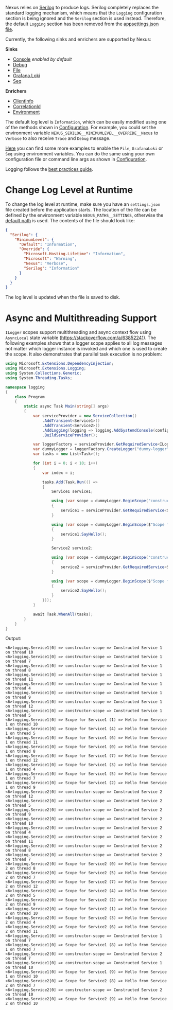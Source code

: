 Nexus relies on [Serilog](https://serilog.net/) to produce logs. Serilog completely replaces the standard logging mechanism, which means that the `Logging` configuration section is being ignored and the `Serilog` section is used instead. Therefore, the default `Logging` section has been removed from the [appsettings.json file](https://github.com/Nexusforge/Nexus/blob/master/src/Nexus/appsettings.json).

Currently, the following sinks and enrichers are supported by Nexus:

**Sinks**
- [Console](https://github.com/serilog/serilog-sinks-console) *enabled by default*
- [Debug](https://github.com/serilog/serilog-sinks-debug)
- [File](https://github.com/serilog/serilog-sinks-file)
- [Grafana.Loki](https://github.com/serilog-contrib/serilog-sinks-grafana-loki)
- [Seq](https://github.com/serilog/serilog-sinks-seq)

**Enrichers**
- [ClientInfo](https://github.com/mo-esmp/serilog-enrichers-clientinfo)
- [CorrelationId](https://github.com/ekmsystems/serilog-enrichers-correlation-id)
- [Environment](https://github.com/serilog/serilog-enrichers-environment)

The default log level is `Information`, which can be easily modified using one of the methods shown in [Configuration](configuration.md). For example, you could set the environment variable `NEXUS_SERILOG__MINIMUMLEVEL__OVERRIDE__Nexus` to `Verbose` to also receive `Trace` and `Debug` message.

[Here](https://github.com/Nexusforge/Nexus/blob/master/tests/Nexus.Core.Tests/Other/LoggingTests.cs) you can find some more examples to enable the `File`, `GrafanaLoki` or `Seq` using environment variables. You can do the same using your own configuration file or command line args as shown in [Configuration](configuration.md).

Logging follows the [best practices guide](https://benfoster.io/blog/serilog-best-practices/).

# Change Log Level at Runtime
To change the log level at runtime, make sure you have an `settings.json` file created before the application starts. The location of the file can be defined by the environment variable `NEXUS_PATHS__SETTINGS`, otherwise the [default path](https://github.com/Nexusforge/Nexus/blob/c69425659927956cb12efcd0749ca64d00464509/src/Nexus.Core/Core/NexusOptions.cs#L67) is used. The contents of the file should look like:

```json
{
  "Serilog": {
    "MinimumLevel": {
      "Default": "Information",
      "Override": {
        "Microsoft.Hosting.Lifetime": "Information",
        "Microsoft": "Warning",
        "Nexus": "Verbose",
        "Serilog": "Information"
      }
    }
  }
}
```

The log level is updated when the file is saved to disk.

# Async and Multithreading Support

`ILogger` scopes support multithreading and async context flow using `AsyncLocal` state variable (https://stackoverflow.com/a/63852241). The following examples shows that a logger scope applies to all log messages not matter which logger instance is invoked and which one is used to create the scope. It also demonstrates that parallel task execution is no problem:

```cs
using Microsoft.Extensions.DependencyInjection;
using Microsoft.Extensions.Logging;
using System.Collections.Generic;
using System.Threading.Tasks;

namespace logging
{
    class Program
    {
        static async Task Main(string[] args)
        {
            var serviceProvider = new ServiceCollection()
                .AddTransient<Service1>()
                .AddTransient<Service2>()
                .AddLogging(logging => logging.AddSystemdConsole(configure => configure.IncludeScopes = true))
                .BuildServiceProvider();

            var loggerFactory = serviceProvider.GetRequiredService<ILoggerFactory>();
            var dummyLogger = loggerFactory.CreateLogger("dummy-logger");
            var tasks = new List<Task>();

            for (int i = 0; i < 10; i++)
            {
                var index = i;

                tasks.Add(Task.Run(() =>
                {
                    Service1 service1;

                    using (var scope = dummyLogger.BeginScope("constructor-scope =>"))
                    {
                        service1 = serviceProvider.GetRequiredService<Service1>();
                    }

                    using (var scope = dummyLogger.BeginScope($"Scope for Service1 ({index}) =>"))
                    {
                        service1.SayHello();
                    }

                    Service2 service2;

                    using (var scope = dummyLogger.BeginScope("constructor-scope =>"))
                    {
                        service2 = serviceProvider.GetRequiredService<Service2>();
                    }

                    using (var scope = dummyLogger.BeginScope($"Scope for Service2 ({index}) =>"))
                    {
                        service2.SayHello();
                    }
                }));
            }

            await Task.WhenAll(tasks);
        }
    }
}

```

Output:

```
<6>logging.Service1[0] => constructor-scope => Constructed Service 1 on thread 10
<6>logging.Service1[0] => constructor-scope => Constructed Service 1 on thread 7
<6>logging.Service1[0] => constructor-scope => Constructed Service 1 on thread 8
<6>logging.Service1[0] => constructor-scope => Constructed Service 1 on thread 11
<6>logging.Service1[0] => constructor-scope => Constructed Service 1 on thread 4
<6>logging.Service1[0] => constructor-scope => Constructed Service 1 on thread 9
<6>logging.Service1[0] => constructor-scope => Constructed Service 1 on thread 12
<6>logging.Service1[0] => constructor-scope => Constructed Service 1 on thread 5
<6>logging.Service1[0] => Scope for Service1 (1) => Hello from Service 1 on thread 10
<6>logging.Service1[0] => Scope for Service1 (4) => Hello from Service 1 on thread 5
<6>logging.Service1[0] => Scope for Service1 (6) => Hello from Service 1 on thread 11
<6>logging.Service1[0] => Scope for Service1 (0) => Hello from Service 1 on thread 8
<6>logging.Service1[0] => Scope for Service1 (7) => Hello from Service 1 on thread 12
<6>logging.Service1[0] => Scope for Service1 (3) => Hello from Service 1 on thread 4
<6>logging.Service1[0] => Scope for Service1 (5) => Hello from Service 1 on thread 7
<6>logging.Service1[0] => Scope for Service1 (2) => Hello from Service 1 on thread 9
<6>logging.Service2[0] => constructor-scope => Constructed Service 2 on thread 12
<6>logging.Service2[0] => constructor-scope => Constructed Service 2 on thread 5
<6>logging.Service2[0] => constructor-scope => Constructed Service 2 on thread 9
<6>logging.Service2[0] => constructor-scope => Constructed Service 2 on thread 10
<6>logging.Service2[0] => constructor-scope => Constructed Service 2 on thread 4
<6>logging.Service2[0] => constructor-scope => Constructed Service 2 on thread 11
<6>logging.Service2[0] => constructor-scope => Constructed Service 2 on thread 8
<6>logging.Service2[0] => constructor-scope => Constructed Service 2 on thread 7
<6>logging.Service2[0] => Scope for Service2 (0) => Hello from Service 2 on thread 8
<6>logging.Service2[0] => Scope for Service2 (5) => Hello from Service 2 on thread 7
<6>logging.Service2[0] => Scope for Service2 (7) => Hello from Service 2 on thread 12
<6>logging.Service2[0] => Scope for Service2 (4) => Hello from Service 2 on thread 5
<6>logging.Service2[0] => Scope for Service2 (2) => Hello from Service 2 on thread 9
<6>logging.Service2[0] => Scope for Service2 (1) => Hello from Service 2 on thread 10
<6>logging.Service2[0] => Scope for Service2 (3) => Hello from Service 2 on thread 4
<6>logging.Service2[0] => Scope for Service2 (6) => Hello from Service 2 on thread 11
<6>logging.Service1[0] => constructor-scope => Constructed Service 1 on thread 7
<6>logging.Service1[0] => Scope for Service1 (8) => Hello from Service 1 on thread 7
<6>logging.Service2[0] => constructor-scope => Constructed Service 2 on thread 7
<6>logging.Service1[0] => constructor-scope => Constructed Service 1 on thread 10
<6>logging.Service1[0] => Scope for Service1 (9) => Hello from Service 1 on thread 10
<6>logging.Service2[0] => Scope for Service2 (8) => Hello from Service 2 on thread 7
<6>logging.Service2[0] => constructor-scope => Constructed Service 2 on thread 10
<6>logging.Service2[0] => Scope for Service2 (9) => Hello from Service 2 on thread 10
```